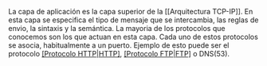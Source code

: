 La capa de aplicación es la capa superior de la [[Arquitectura TCP-IP]]. En esta capa se especifica el tipo de mensaje que se intercambia, las reglas de envio, la sintaxis y la semántica.
La mayoria de los protocolos que conocemos son los que actuan en esta capa. Cada uno de estos protocolos se asocia, habitualmente a un puerto.
Ejemplo de esto puede ser el protocolo [[Protocolo HTTP|HTTP]](80), [[Protocolo FTP|FTP]](21) o DNS(53).